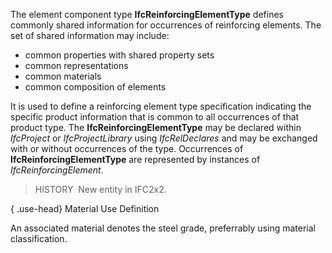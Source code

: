 ﻿The element component type **IfcReinforcingElementType** defines commonly shared information for occurrences of reinforcing elements. The set of shared information may include:

* common properties with shared property sets
* common representations
* common materials
* common composition of elements

It is used to define a reinforcing element type specification indicating the specific product information that is common to all occurrences of that product type. The **IfcReinforcingElementType** may be declared within _IfcProject_ or _IfcProjectLibrary_ using _IfcRelDeclares_ and may be exchanged with or without occurrences of the type. Occurrences of **IfcReinforcingElementType** are represented by instances of _IfcReinforcingElement_.

> HISTORY&nbsp; New entity in IFC2x2.

{ .use-head}
Material Use Definition

An associated material denotes the steel grade, preferrably using material classification.